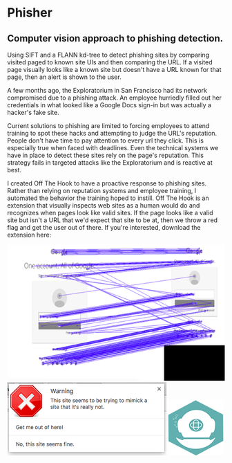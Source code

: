 # Phisher
## Computer vision approach to phishing detection.

Using SIFT and a FLANN kd-tree to detect phishing sites by comparing visited paged to known site UIs and then comparing the URL. If a visited page visually looks like a known site but doesn't have a URL known for that page, then an alert is shown to the user.

A few months ago, the Exploratorium in San Francisco had its network compromised due to a phishing attack. An employee hurriedly filled out her credentials in what looked like a Google Docs sign-in but was actually a hacker's fake site.

Current solutions to phishing are limited to forcing employees to attend training to spot these hacks and attempting to judge the URL's reputation. People don't have time to pay attention to every url they click. This is especially true when faced with deadlines. Even the technical systems we have in place to detect these sites rely on the page's reputation. This strategy fails in targeted attacks like the Exploratorium and is reactive at best.

I created Off The Hook to have a proactive response to phishing sites. Rather than relying on reputation systems and employee training, I automated the behavior the training hoped to instill. Off The Hook is an extension that visually inspects web sites as a human would do and recognizes when pages look like valid sites. If the page looks like a valid site but isn't a URL that we'd expect that site to be at, then we throw a red flag and get the user out of there.  If you're interested, download the extension here:

![Comparing pages](./chrome/media/screenshots/screenshot1.png "Comparing visited page to known UI across device formats.")
![An alert instance](./chrome/media/screenshots/screenshot2.png "An alert instance.")
![Alt text](./chrome/media/icon-128.png "Logo")